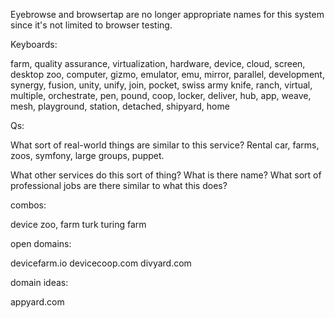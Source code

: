 Eyebrowse and browsertap are no longer appropriate names 
for this system since it's not limited to browser testing.

Keyboards:

farm, quality assurance, virtualization, hardware, device, cloud, screen, desktop
zoo, computer, gizmo, emulator, emu, mirror, parallel, development, synergy, fusion, unity, unify, join,
pocket, swiss army knife, ranch, virtual, multiple, orchestrate, pen, pound, coop, locker, deliver, hub, app, weave, mesh, playground, station, detached, shipyard, home

Qs:

What sort of real-world things are similar to this service? Rental car, farms, zoos, symfony, large groups, puppet.

What other services do this sort of thing? What is there name?
What sort of professional jobs are there similar to what this does?

combos:

device zoo, farm turk turing farm


open domains:

devicefarm.io
devicecoop.com
divyard.com

domain ideas:

appyard.com

